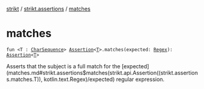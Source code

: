 [strikt](../index.md) / [strikt.assertions](index.md) / [matches](./matches.md)

# matches

`fun <T : `[`CharSequence`](https://kotlinlang.org/api/latest/jvm/stdlib/kotlin/-char-sequence/index.html)`> `[`Assertion`](../strikt.api/-assertion/index.md)`<`[`T`](matches.md#T)`>.matches(expected: `[`Regex`](https://kotlinlang.org/api/latest/jvm/stdlib/kotlin.text/-regex/index.html)`): `[`Assertion`](../strikt.api/-assertion/index.md)`<`[`T`](matches.md#T)`>`

Asserts that the subject is a full match for the [expected](matches.md#strikt.assertions$matches(strikt.api.Assertion((strikt.assertions.matches.T)), kotlin.text.Regex)/expected) regular
expression.

